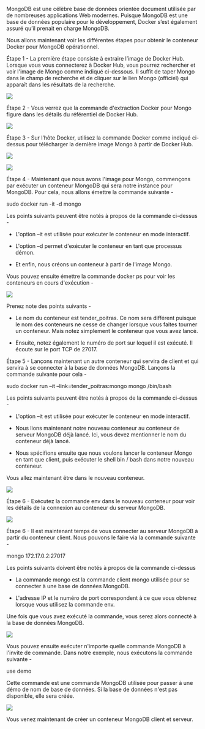 
MongoDB est une célèbre base de données orientée document utilisée par de nombreuses applications Web modernes. Puisque MongoDB est une base de données populaire pour le développement, Docker s’est également assuré qu’il prenait en charge MongoDB.

Nous allons maintenant voir les différentes étapes pour obtenir le conteneur Docker pour MongoDB opérationnel.

Étape 1 - La première étape consiste à extraire l’image de Docker Hub. Lorsque vous vous connecterez à Docker Hub, vous pourrez rechercher et voir l'image de Mongo comme indiqué ci-dessous. Il suffit de taper Mongo dans le champ de recherche et de cliquer sur le lien Mongo (officiel) qui apparaît dans les résultats de la recherche.

![](1.jpg)

Étape 2 - Vous verrez que la commande d'extraction Docker pour Mongo figure dans les détails du référentiel de Docker Hub.

![](2.jpg)

Étape 3 - Sur l’hôte Docker, utilisez la commande Docker comme indiqué ci-dessus pour télécharger la dernière image Mongo à partir de Docker Hub.

![](3.jpg)

![](4.jpg)

Étape 4 - Maintenant que nous avons l'image pour Mongo, commençons par exécuter un conteneur MongoDB qui sera notre instance pour MongoDB. Pour cela, nous allons émettre la commande suivante -

sudo docker run -it -d mongo

Les points suivants peuvent être notés à propos de la commande ci-dessus -

* L'option –it est utilisée pour exécuter le conteneur en mode interactif.

* L'option –d permet d'exécuter le conteneur en tant que processus démon.

* Et enfin, nous créons un conteneur à partir de l'image Mongo.

Vous pouvez ensuite émettre la commande docker ps pour voir les conteneurs en cours d'exécution -

![](5.jpg)

Prenez note des points suivants -

* Le nom du conteneur est tender_poitras. Ce nom sera différent puisque le nom des conteneurs ne cesse de changer lorsque vous faites tourner un conteneur. Mais notez simplement le conteneur que vous avez lancé.

* Ensuite, notez également le numéro de port sur lequel il est exécuté. Il écoute sur le port TCP de 27017.

Étape 5 - Lançons maintenant un autre conteneur qui servira de client et qui servira à se connecter à la base de données MongoDB. Lançons la commande suivante pour cela -

sudo docker run –it –link=tender_poitras:mongo mongo /bin/bash 


Les points suivants peuvent être notés à propos de la commande ci-dessus -

* L'option –it est utilisée pour exécuter le conteneur en mode interactif.

* Nous lions maintenant notre nouveau conteneur au conteneur de serveur MongoDB déjà lancé. Ici, vous devez mentionner le nom du conteneur déjà lancé.

* Nous spécifions ensuite que nous voulons lancer le conteneur Mongo en tant que client, puis exécuter le shell bin / bash dans notre nouveau conteneur.

Vous allez maintenant être dans le nouveau conteneur.

![](6.jpg)

Étape 6 - Exécutez la commande env dans le nouveau conteneur pour voir les détails de la connexion au conteneur du serveur MongoDB.

![](7.jpg)

Étape 6 - Il est maintenant temps de vous connecter au serveur MongoDB à partir du conteneur client. Nous pouvons le faire via la commande suivante -


mongo 172.17.0.2:27017 


Les points suivants doivent être notés à propos de la commande ci-dessus

* La commande mongo est la commande client mongo utilisée pour se connecter à une base de données MongoDB.

* L'adresse IP et le numéro de port correspondent à ce que vous obtenez lorsque vous utilisez la commande env.

Une fois que vous avez exécuté la commande, vous serez alors connecté à la base de données MongoDB.

![](8.jpg)

Vous pouvez ensuite exécuter n'importe quelle commande MongoDB à l'invite de commande. Dans notre exemple, nous exécutons la commande suivante -

use demo

Cette commande est une commande MongoDB utilisée pour passer à une démo de nom de base de données. Si la base de données n'est pas disponible, elle sera créée.

![](9.jpg)

Vous venez maintenant de créer un conteneur MongoDB client et serveur.
